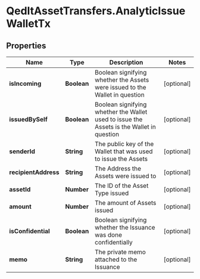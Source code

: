 # QedItAssetTransfers.AnalyticIssueWalletTx

## Properties
Name | Type | Description | Notes
------------ | ------------- | ------------- | -------------
**isIncoming** | **Boolean** | Boolean signifying whether the Assets were issued to the Wallet in question | [optional] 
**issuedBySelf** | **Boolean** | Boolean signifying whether the Wallet used to issue the Assets is the Wallet in question | [optional] 
**senderId** | **String** | The public key of the Wallet that was used to issue the Assets | [optional] 
**recipientAddress** | **String** | The Address the Assets were issued to | [optional] 
**assetId** | **Number** | The ID of the Asset Type issued | [optional] 
**amount** | **Number** | The amount of Assets issued | [optional] 
**isConfidential** | **Boolean** | Boolean signifying whether the Issuance was done confidentially | [optional] 
**memo** | **String** | The private memo attached to the Issuance | [optional] 


